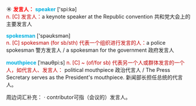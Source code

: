 ☀ <font color="red">**发言人：**</font> 
<font color="sky blue">**speaker**</font> ['spi:kə]  
<font color="#c00000">n. [C] 发言人：</font>a keynote speaker at the Republic convention 共和党大会上的主要发言人

<font color="sky blue">**spokesman**</font> ['spəʊksmən]  
<font color="#c00000">n. [C] spokesman (for sb/sth) 代表一个组织进行发言的人：</font>a police spokesman 警方发言人 / a spokesman for the government 政府发言人

<font color="sky blue">**mouthpiece**</font> [ˈmaʊθpi:s]
<font color="#c00000">n. [C] ~ (of/for sb) 代表另一个人或群体发言的一个人，如代言人、发言人：</font> political mouthpiece 政治代言人 / The Press Secretary serves as the President's mouthpiece. 新闻部长担任总统的代言人。

周边词汇补充：
· contributor可指（会议的）发言人。